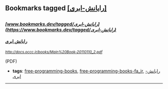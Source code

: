 ## Bookmarks tagged [[رایانش-ابری]](https://www.bookmarks.dev?q=[رایانش-ابری])

_<sup><sup>[www.bookmarks.dev/tagged/رایانش-ابری](https://www.bookmarks.dev/tagged/رایانش-ابری)</sup></sup>_
---
#### [رایانش ابری](http://docs.occc.ir/books/Main%20Book-20110110_2.pdf)
_<sup>http://docs.occc.ir/books/Main%20Book-20110110_2.pdf</sup>_

(PDF)
* **tags**: [free-programming-books](../tagged/free-programming-books.md), [free-programming-books-fa_ir](../tagged/free-programming-books-fa_ir.md), [رایانش-ابری](../tagged/رایانش-ابری.md)
---
